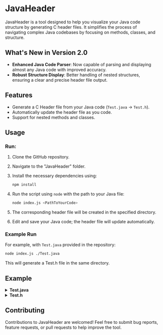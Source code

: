 # JavaHeader

JavaHeader is a tool designed to help you visualize your Java code structure by generating C header files. It simplifies the process of navigating complex Java codebases by focusing on methods, classes, and structure.

## What's New in Version 2.0
- **Enhanced Java Code Parser**: Now capable of parsing and displaying almost any Java code with improved accuracy.
- **Robust Structure Display**: Better handling of nested structures, ensuring a clear and precise header file output.

## Features
- Generate a C Header file from your Java code (`Test.java` -> `Test.h`).
- Automatically update the header file as you code.
- Support for nested methods and classes.

## Usage
### Run:

1. Clone the GitHub repository.
2. Navigate to the "JavaHeader" folder.
3. Install the necessary dependencies using:
    ```bash
    npm install
    ```
3. Run the script using `node` with the path to your Java file:
    ```bash
    node index.js <PathToYourCode>
    ```

4. The corresponding header file will be created in the specified directory.
5. Edit and save your Java code; the header file will update automatically.


### Example Run
For example, with `Test.java` provided in the repository:
```bash
node index.js ./Test.java
```
This will generate a Test.h file in the same directory.

## Example

<details>
  <summary markdown="span"><b>Test.java</b></summary>

  ```java
  // Class with Constructor and Methods
class Test {
    private int value;

    public Test(int value) {
        this.value = value;
    }

    public int getValue() {
        return value;
    }

    public void setValue(int value) {
        this.value = value;
    }
}

// Nested Classes
class Nested {
    private static final String MESSAGE = "Outer class message";

    public static class NestedStaticClass {
        public void printMessage() {
            System.out.println(MESSAGE);
        }
    }

    public class InnerClass {
        public void display() {
            System.out.println("Inner class method.");
        }
    }
}

enum Status {
    ACTIVE, INACTIVE
}

@interface StatusInfo {
    Status value();
}

@StatusInfo(Status.ACTIVE)
class AnnotatedClass {
    Runnable runnable = new Runnable() {
        @Override
        public void run() {
            System.out.println("Anonymous class example.");
        }
    };
}
```
</details>

<details>
  <summary markdown="span"><b>Test.h</b></summary>

  ```java
  class Test {
	public Test (int value);
	public int getValue ();
	public void setValue (int value);
}
class Nested {
	public static class NestedStaticClass {
		public void printMessage ();
	}
	public class InnerClass {
		public void display ();
	}
}
enum Status {
	ACTIVE, INACTIVE
}
@interface StatusInfo {
	Status value ();
}
@StatusInfo(Status.ACTIVE)
class AnnotatedClass {
}
```
</details>

## Contributing
Contributions to JavaHeader are welcomed! Feel free to submit bug reports, feature requests, or pull requests to help improve the tool.
